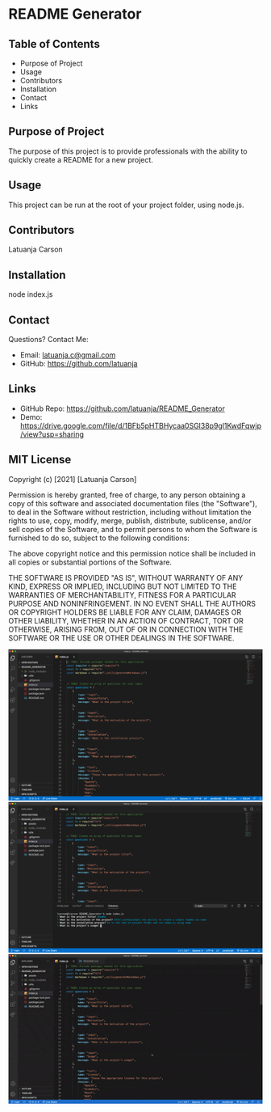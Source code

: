 # README Generator

## Table of Contents
* Purpose of Project
* Usage
* Contributors
* Installation
* Contact
* Links


## Purpose of Project
The purpose of this project is to provide professionals with the ability to quickly create a README for a new project.

## Usage
This project can be run at the root of your project folder, using node.js.

## Contributors
Latuanja Carson

## Installation
node index.js

## Contact
Questions? Contact Me:
* Email: latuanja.c@gmail.com
* GitHub: https://github.com/latuanja

## Links
* GitHub Repo: https://github.com/latuanja/README_Generator
* Demo: https://drive.google.com/file/d/1BFb5pHTBHycaa0SGl38p9gl1KwdFqwjp/view?usp=sharing

## MIT License

Copyright (c) [2021] [Latuanja Carson]

Permission is hereby granted, free of charge, to any person obtaining a copy
of this software and associated documentation files (the "Software"), to deal
in the Software without restriction, including without limitation the rights
to use, copy, modify, merge, publish, distribute, sublicense, and/or sell
copies of the Software, and to permit persons to whom the Software is
furnished to do so, subject to the following conditions:

The above copyright notice and this permission notice shall be included in all
copies or substantial portions of the Software.

THE SOFTWARE IS PROVIDED "AS IS", WITHOUT WARRANTY OF ANY KIND, EXPRESS OR
IMPLIED, INCLUDING BUT NOT LIMITED TO THE WARRANTIES OF MERCHANTABILITY,
FITNESS FOR A PARTICULAR PURPOSE AND NONINFRINGEMENT. IN NO EVENT SHALL THE
AUTHORS OR COPYRIGHT HOLDERS BE LIABLE FOR ANY CLAIM, DAMAGES OR OTHER
LIABILITY, WHETHER IN AN ACTION OF CONTRACT, TORT OR OTHERWISE, ARISING FROM,
OUT OF OR IN CONNECTION WITH THE SOFTWARE OR THE USE OR OTHER DEALINGS IN THE
SOFTWARE.

![image](assets/page_screenshot.png)
![image](assets/page_screenshot2.png)
![SC2 Video](assets/generator_demo.gif)